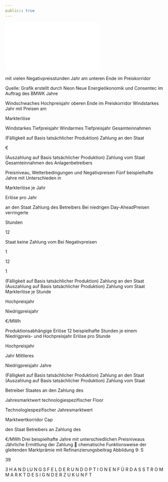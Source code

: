 ```yaml
---
public:: true
---
```

![./pages/page41.pdf](../assets/./pages/page41.pdf)




mit vielen Negativpreisstunden
Jahr am unteren Ende im Preiskorridor

Quelle: Grafik erstellt durch Neon Neue Energieökonomik und Consentec im Auftrag des BMWK
Jahre

Windschwaches Hochpreisjahr
oberen Ende im Preiskorridor
Windstarkes Jahr mit Preisen am

Markterlöse

Windstarkes Tiefpreisjahr
Windarmes Tiefpreisjahr
Gesamteinnahmen

(Fälligkeit auf Basis tatsächlicher Produktion)
Zahlung an den Staat

€

(Auszahlung auf Basis tatsächlicher Produktion)
Zahlung vom Staat
Gesamteinnahmen des Anlagenbetreibers

Preisniveau, Wetterbedingungen und Negativpreisen
Fünf beispielhafte Jahre mit Unterschieden in

Markterlöse je Jahr

Erlöse pro Jahr

an den Staat
Zahlung des Betreibers
Bei niedrigen Day-AheadPreisen verringerte

Stunden

12

Staat
keine Zahlung vom
Bei Negativpreisen

1

12

1

(Fälligkeit auf Basis tatsächlicher Produktion)
Zahlung an den Staat
(Auszahlung auf Basis tatsächlicher Produktion)
Zahlung vom Staat
Markterlöse je Stunde

Hochpreisjahr

Niedrigpreisjahr

€/MWh

Produktionsabhängige Erlöse
12 beispielhafte Stunden je einem Niedrigpreis- und Hochpreisjahr
Erlöse pro Stunde

Hochpreisjahr

Jahr
Mittleres

Niedrigpreisjahr
Jahre

(Fälligkeit auf Basis tatsächlicher Produktion)
Zahlung an den Staat
(Auszahlung auf Basis tatsächlicher Produktion)
Zahlung vom Staat

Betreiber
Staates an den
Zahlung des

Jahresmarktwert
technologiespezifischer
Floor

Technologiespezifischer Jahresmarktwert

Marktwertkorridor
Cap

den Staat
Betreibers an
Zahlung des

€/MWh
Drei beispielhafte Jahre mit unterschiedlichen Preisniveaus
Jährliche Ermittlung der Zahlung
 chematische Funktionsweise der gleitenden Marktprämie mit Refinanzierungsbeitrag
Abbildung 9: S

39

3 H A N D LU N G S F E L D E R U N D O P T I O N E N F Ü R D A S S T R O M M A R K T D E S I G N D E R Z U K U N F T
